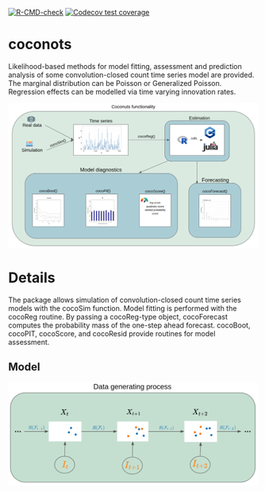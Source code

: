   <!-- badges: start -->
  [![R-CMD-check](https://github.com/manuhuth/coconots/actions/workflows/R-CMD-check.yaml/badge.svg)](https://github.com/manuhuth/coconots/actions/workflows/R-CMD-check.yaml)
  [![Codecov test coverage](https://codecov.io/gh/manuhuth/coconots/branch/main/graph/badge.svg)](https://app.codecov.io/gh/manuhuth/coconots?branch=main)
  <!-- badges: end -->

# coconots
Likelihood-based methods for model fitting, assessment and prediction analysis of some convolution-closed count time series model are provided. The marginal distribution can be Poisson or Generalized Poisson. Regression effects can be modelled via time varying innovation rates.

![alt text](https://github.com/manuhuth/coconots/blob/main/images/functionality.png?raw=true)

# Details
The package allows simulation of convolution-closed count time series models with the cocoSim
function. Model fitting is performed with the cocoReg routine. By passing a cocoReg-type object,
cocoForecast computes the probability mass of the one-step ahead forecast. cocoBoot, cocoPIT,
cocoScore, and cocoResid provide routines for model assessment.

## Model

![alt text](https://github.com/manuhuth/coconots/blob/main/images/dgp.png?raw=true)
